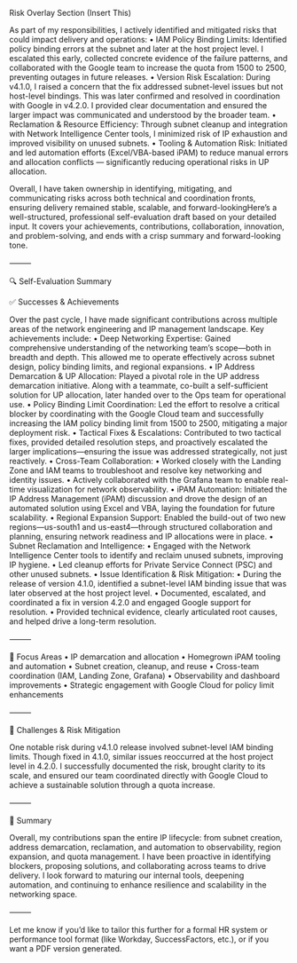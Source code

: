 Risk Overlay Section (Insert This)

As part of my responsibilities, I actively identified and mitigated risks that could impact delivery and operations:
	•	IAM Policy Binding Limits: Identified policy binding errors at the subnet and later at the host project level. I escalated this early, collected concrete evidence of the failure patterns, and collaborated with the Google team to increase the quota from 1500 to 2500, preventing outages in future releases.
	•	Version Risk Escalation: During v4.1.0, I raised a concern that the fix addressed subnet-level issues but not host-level bindings. This was later confirmed and resolved in coordination with Google in v4.2.0. I provided clear documentation and ensured the larger impact was communicated and understood by the broader team.
	•	Reclamation & Resource Efficiency: Through subnet cleanup and integration with Network Intelligence Center tools, I minimized risk of IP exhaustion and improved visibility on unused subnets.
	•	Tooling & Automation Risk: Initiated and led automation efforts (Excel/VBA-based iPAM) to reduce manual errors and allocation conflicts — significantly reducing operational risks in UP allocation.

Overall, I have taken ownership in identifying, mitigating, and communicating risks across both technical and coordination fronts, ensuring delivery remained stable, scalable, and forward-lookingHere’s a well-structured, professional self-evaluation draft based on your detailed input. It covers your achievements, contributions, collaboration, innovation, and problem-solving, and ends with a crisp summary and forward-looking tone.

⸻

🔍 Self-Evaluation Summary

✅ Successes & Achievements

Over the past cycle, I have made significant contributions across multiple areas of the network engineering and IP management landscape. Key achievements include:
	•	Deep Networking Expertise: Gained comprehensive understanding of the networking team’s scope—both in breadth and depth. This allowed me to operate effectively across subnet design, policy binding limits, and regional expansions.
	•	IP Address Demarcation & UP Allocation: Played a pivotal role in the UP address demarcation initiative. Along with a teammate, co-built a self-sufficient solution for UP allocation, later handed over to the Ops team for operational use.
	•	Policy Binding Limit Coordination: Led the effort to resolve a critical blocker by coordinating with the Google Cloud team and successfully increasing the IAM policy binding limit from 1500 to 2500, mitigating a major deployment risk.
	•	Tactical Fixes & Escalations: Contributed to two tactical fixes, provided detailed resolution steps, and proactively escalated the larger implications—ensuring the issue was addressed strategically, not just reactively.
	•	Cross-Team Collaboration:
	•	Worked closely with the Landing Zone and IAM teams to troubleshoot and resolve key networking and identity issues.
	•	Actively collaborated with the Grafana team to enable real-time visualization for network observability.
	•	iPAM Automation: Initiated the IP Address Management (iPAM) discussion and drove the design of an automated solution using Excel and VBA, laying the foundation for future scalability.
	•	Regional Expansion Support: Enabled the build-out of two new regions—us-south1 and us-east4—through structured collaboration and planning, ensuring network readiness and IP allocations were in place.
	•	Subnet Reclamation and Intelligence:
	•	Engaged with the Network Intelligence Center tools to identify and reclaim unused subnets, improving IP hygiene.
	•	Led cleanup efforts for Private Service Connect (PSC) and other unused subnets.
	•	Issue Identification & Risk Mitigation:
	•	During the release of version 4.1.0, identified a subnet-level IAM binding issue that was later observed at the host project level.
	•	Documented, escalated, and coordinated a fix in version 4.2.0 and engaged Google support for resolution.
	•	Provided technical evidence, clearly articulated root causes, and helped drive a long-term resolution.

⸻

🚀 Focus Areas
	•	IP demarcation and allocation
	•	Homegrown iPAM tooling and automation
	•	Subnet creation, cleanup, and reuse
	•	Cross-team coordination (IAM, Landing Zone, Grafana)
	•	Observability and dashboard improvements
	•	Strategic engagement with Google Cloud for policy limit enhancements

⸻

🧩 Challenges & Risk Mitigation

One notable risk during v4.1.0 release involved subnet-level IAM binding limits. Though fixed in 4.1.0, similar issues reoccurred at the host project level in 4.2.0. I successfully documented the risk, brought clarity to its scale, and ensured our team coordinated directly with Google Cloud to achieve a sustainable solution through a quota increase.

⸻

📌 Summary

Overall, my contributions span the entire IP lifecycle: from subnet creation, address demarcation, reclamation, and automation to observability, region expansion, and quota management. I have been proactive in identifying blockers, proposing solutions, and collaborating across teams to drive delivery. I look forward to maturing our internal tools, deepening automation, and continuing to enhance resilience and scalability in the networking space.

⸻

Let me know if you’d like to tailor this further for a formal HR system or performance tool format (like Workday, SuccessFactors, etc.), or if you want a PDF version generated.
